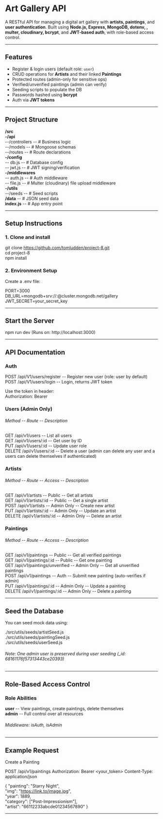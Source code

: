 # Art Gallery API

A RESTful API for managing a digital art gallery with **artists, paintings**, and **user authentication**. Built using **Node.js, Express, MongoDB, dotenv, , multer, cloudinary, bcrypt**, and **JWT-based auth**, with role-based access control.

---

## Features

- Register & login users (default role: `user`)
- CRUD operations for **Artists** and their linked **Paintings**
- Protected routes (admin-only for sensitive ops)
- Verified/unverified paintings (admin can verify)
- Seeding scripts to populate the DB
- Passwords hashed using **bcrypt**
- Auth via **JWT tokens**

---

## Project Structure

**/src**\
**-/api**\
--/controllers -- # Business logic\
--/models -- # Mongoose schemas\
--/routes -- # Route declarations\
**-/config**\
-- db.js -- # Database config\
-- jwt.js -- # JWT signing/verification\
**-/middlewares**\
-- auth.js -- # Auth middleware\
-- file.js -- # Multer (cloudinary) file upload middleware\
**-/utils**\
--/seeds -- # Seed scripts\
**/data** -- # JSON seed data\
**index.js** -- # App entry point

---

## Setup Instructions

### 1. Clone and install

git clone https://github.com/tomludden/project-8.git \
cd project-8\
npm install

### 2. Environment Setup

Create a .env file:

PORT=3000\
DB_URL=mongodb+srv://<username>:<password>@cluster.mongodb.net/gallery\
JWT_SECRET=your_secret_key

---

## Start the Server

npm run dev (Runs on: http://localhost:3000)

---

## API Documentation

### Auth

POST /api/V1/users/register -- Register new user (role: user by default)\
POST /api/V1/users/login -- Login, returns JWT token

Use the token in header:\
Authorization: Bearer <token>

### Users (Admin Only)

###### Method -- Route -- Description

GET /api/v1/users -- List all users\
GET /api/v1/users/:id -- Get user by ID\
PUT /api/v1/users/:id -- Update user role\
DELETE /api/v1/users/:id -- Delete a user (admin can delete any user and a users can delete themselves if authenticated)

### Artists

###### Method -- Route -- Access -- Description

GET /api/v1/artists -- Public -- Get all artists\
GET /api/v1/artists/:id -- Public -- Get a single artist\
POST /api/v1/artists -- Admin Only -- Create new artist\
PUT /api/v1/artists/:id -- Admin Only -- Update an artist\
DELETE /api/v1/artists/:id -- Admin Only -- Delete an artist

### Paintings

###### Method -- Route -- Access -- Description

GET /api/v1/paintings -- Public -- Get all verified paintings\
GET /api/v1/paintings/:id -- Public -- Get one painting\
GET /api/v1/paintings/unverified -- Admin Only -- Get all unverified paintings\
POST /api/v1/paintings -- Auth -- Submit new painting (auto-verifies if admin)\
PUT /api/v1/paintings/:id -- Admin Only -- Update a painting\
DELETE /api/v1/paintings/:id -- Admin Only -- Delete a painting

---

## Seed the Database

You can seed mock data using:

./src/utils/seeds/artistSeed.js\
./src/utils/seeds/paintingSeed.js\
./src/utils/seeds/userSeed.js

###### Note: One admin user is preserved during user seeding (\_id: 68161176f57313443ce20393)

---

## Role-Based Access Control

### Role Abilities

**user** -- View paintings, create paintings, delete themselves\
**admin** -- Full control over all resources

###### Middleware: isAuth, isAdmin

---

## Example Request

Create a Painting

POST /api/v1/paintings
Authorization: Bearer <your_token>
Content-Type: application/json

{
"painting": "Starry Night", \
"img": "https://link.to/image.jpg", \
"year": 1889, \
"category": ["Post-Impressionism"], \
"artist": "66112233abcde01234567890"
}

---
